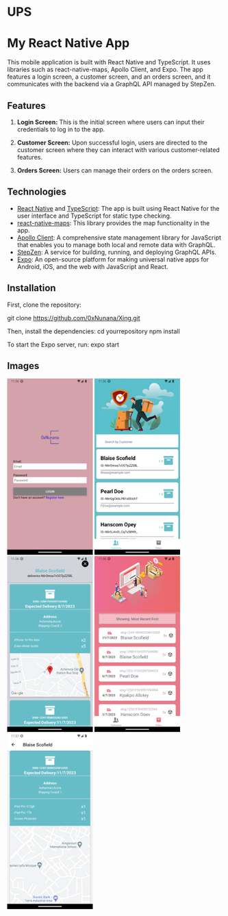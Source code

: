 
# UPS
# My React Native App

This mobile application is built with React Native and TypeScript. It uses libraries such as react-native-maps, Apollo Client, and Expo. The app features a login screen, a customer screen, and an orders screen, and it communicates with the backend via a GraphQL API managed by StepZen.

## Features

1. **Login Screen:** This is the initial screen where users can input their credentials to log in to the app.

2. **Customer Screen:** Upon successful login, users are directed to the customer screen where they can interact with various customer-related features.

3. **Orders Screen:** Users can manage their orders on the orders screen.

## Technologies

- [React Native](https://reactnative.dev/) and [TypeScript](https://www.typescriptlang.org/): The app is built using React Native for the user interface and TypeScript for static type checking.
- [react-native-maps](https://github.com/react-native-maps/react-native-maps): This library provides the map functionality in the app.
- [Apollo Client](https://www.apollographql.com/docs/react/): A comprehensive state management library for JavaScript that enables you to manage both local and remote data with GraphQL.
- [StepZen](https://stepzen.com/): A service for building, running, and deploying GraphQL APIs.
- [Expo](https://expo.io/): An open-source platform for making universal native apps for Android, iOS, and the web with JavaScript and React.

## Installation

First, clone the repository:

git clone https://github.com/0xNunana/Xing.git

Then, install the dependencies:
cd yourrepository
npm install


To start the Expo server, run:
expo start

## Images
<img src="assets/Screenshots/login.png" alt="Login Screen" width="200"/> <img src="assets/Screenshots/home.png" alt="Login Screen" width="200"/> <img src="assets/Screenshots/customer.png" alt="Login Screen" width="200"/> <img src="assets/Screenshots/orders.png" alt="Login Screen" width="200"/> 
<img src="assets/Screenshots/delivery.png" alt="Login Screen" width="200"/>



